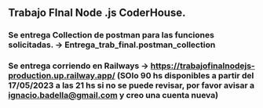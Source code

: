 ## Trabajo FInal Node .js CoderHouse.
### Se entrega Collection de postman para las funciones solicitadas. -> Entrega_trab_final.postman_collection
### Se entrega corriendo en Railways -> https://trabajofinalnodejs-production.up.railway.app/ (SOlo 90 hs disponibles a partir del 17/05/2023 a las 21 hs si no se puede revisar, por favor avisar a ignacio.badella@gmail.com y creo una cuenta nueva)
